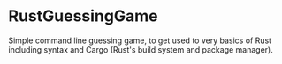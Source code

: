 # RustGuessingGame

Simple command line guessing game, to get used to very basics of Rust including syntax and Cargo (Rust's build system and package manager). 
